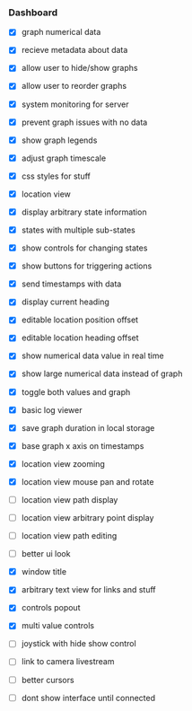  ### Dashboard
- [x] graph numerical data
- [x] recieve metadata about data
- [x] allow user to hide/show graphs
- [x] allow user to reorder graphs
- [x] system monitoring for server
- [x] prevent graph issues with no data
- [x] show graph legends
- [x] adjust graph timescale
- [x] css styles for stuff
- [x] location view
- [x] display arbitrary state information
- [x] states with multiple sub-states
- [x] show controls for changing states
- [x] show buttons for triggering actions
- [x] send timestamps with data
- [x] display current heading
- [x] editable location position offset
- [x] editable location heading offset
- [x] show numerical data value in real time
- [x] show large numerical data instead of graph
- [x] toggle both values and graph
- [x] basic log viewer
- [x] save graph duration in local storage
- [x] base graph x axis on timestamps
- [x] location view zooming
- [x] location view mouse pan and rotate
- [ ] location view path display
- [ ] location view arbitrary point display
- [ ] location view path editing
- [ ] better ui look
- [x] window title
- [x] arbitrary text view for links and stuff
- [x] controls popout
- [x] multi value controls
- [ ] joystick with hide show control
- [ ] link to camera livestream
- [ ] better cursors
- [ ] dont show interface until connected

